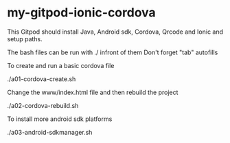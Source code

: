 # my-gitpod-ionic-cordova


This Gitpod should install Java, Android sdk, Cordova, Qrcode and Ionic and setup paths.

The bash files can be run with ./ infront of them Don't forget "tab" autofills


To create and run a basic cordova file 

./a01-cordova-create.sh    


Change the www/index.html file and then rebuild the project

./a02-cordova-rebuild.sh

To install more android sdk platforms 

./a03-android-sdkmanager.sh


